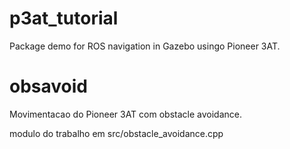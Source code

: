 # p3at_tutorial

Package demo for ROS navigation in Gazebo usingo Pioneer 3AT.

# obsavoid

Movimentacao do Pioneer 3AT com obstacle avoidance.

modulo do trabalho em src/obstacle_avoidance.cpp


